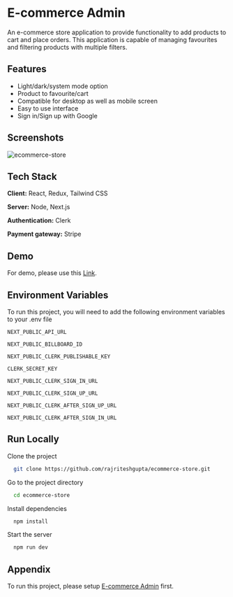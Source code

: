 # E-commerce Admin

An e-commerce store application to provide functionality to add products to cart and place orders. This application is capable of managing favourites and filtering products with multiple filters.

## Features

- Light/dark/system mode option
- Product to favourite/cart
- Compatible for desktop as well as mobile screen
- Easy to use interface
- Sign in/Sign up with Google

## Screenshots

![ecommerce-store](https://github.com/rajriteshgupta/ecommerce-store/assets/37078846/1cce35a3-f50e-436f-9192-8b87159c6226)


## Tech Stack

**Client:** React, Redux, Tailwind CSS

**Server:** Node, Next.js

**Authentication:** Clerk

**Payment gateway:** Stripe

## Demo

For demo, please use this [Link](https://ritesh-ecommerce-store.vercel.app/).

## Environment Variables

To run this project, you will need to add the following environment variables to your .env file

`NEXT_PUBLIC_API_URL`

`NEXT_PUBLIC_BILLBOARD_ID`

`NEXT_PUBLIC_CLERK_PUBLISHABLE_KEY`

`CLERK_SECRET_KEY`

`NEXT_PUBLIC_CLERK_SIGN_IN_URL`

`NEXT_PUBLIC_CLERK_SIGN_UP_URL`

`NEXT_PUBLIC_CLERK_AFTER_SIGN_UP_URL`

`NEXT_PUBLIC_CLERK_AFTER_SIGN_IN_URL`


## Run Locally

Clone the project

```bash
  git clone https://github.com/rajriteshgupta/ecommerce-store.git
```

Go to the project directory

```bash
  cd ecommerce-store
```

Install dependencies

```bash
  npm install
```

Start the server

```bash
  npm run dev
```

## Appendix

To run this project, please setup [E-commerce Admin](https://github.com/rajriteshgupta/ecommerce-admin) first.
